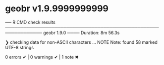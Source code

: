 # geobr v1.9.9999999999

── R CMD check results ────────────────────────────────────────────────────────────── geobr 1.9.0 ────
Duration: 8m 56.3s

❯ checking data for non-ASCII characters ... NOTE
    Note: found 58 marked UTF-8 strings

0 errors ✔ | 0 warnings ✔ | 1 note ✖





